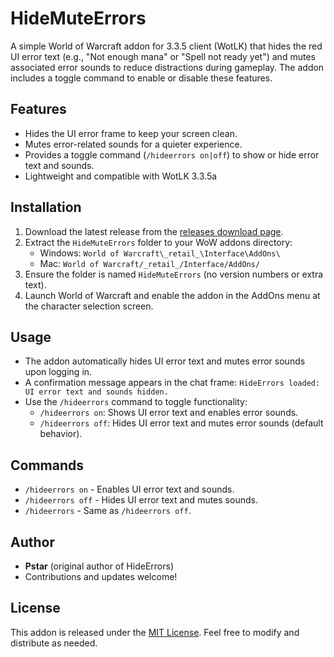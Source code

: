 # HideMuteErrors
A simple World of Warcraft addon for 3.3.5 client (WotLK) that hides the red UI error text (e.g., "Not enough mana" or "Spell not ready yet") and mutes associated error sounds to reduce distractions during gameplay. The addon includes a toggle command to enable or disable these features.

## Features
- Hides the UI error frame to keep your screen clean.
- Mutes error-related sounds for a quieter experience.
- Provides a toggle command (`/hideerrors on|off`) to show or hide error text and sounds.
- Lightweight and compatible with WotLK 3.3.5a

## Installation
1. Download the latest release from the [releases download page](https://github.com/thierbig/HideMuteErrors/releases).
2. Extract the `HideMuteErrors` folder to your WoW addons directory:
   - Windows: `World of Warcraft\_retail_\Interface\AddOns\`
   - Mac: `World of Warcraft/_retail_/Interface/AddOns/`
3. Ensure the folder is named `HideMuteErrors` (no version numbers or extra text).
4. Launch World of Warcraft and enable the addon in the AddOns menu at the character selection screen.

## Usage
- The addon automatically hides UI error text and mutes error sounds upon logging in.
- A confirmation message appears in the chat frame: `HideErrors loaded: UI error text and sounds hidden.`
- Use the `/hideerrors` command to toggle functionality:
  - `/hideerrors on`: Shows UI error text and enables error sounds.
  - `/hideerrors off`: Hides UI error text and mutes error sounds (default behavior).

## Commands
- `/hideerrors on` - Enables UI error text and sounds.
- `/hideerrors off` - Hides UI error text and mutes sounds.
- `/hideerrors` - Same as `/hideerrors off`.

## Author
- **Pstar** (original author of HideErrors)
- Contributions and updates welcome!

## License
This addon is released under the [MIT License](LICENSE). Feel free to modify and distribute as needed.
